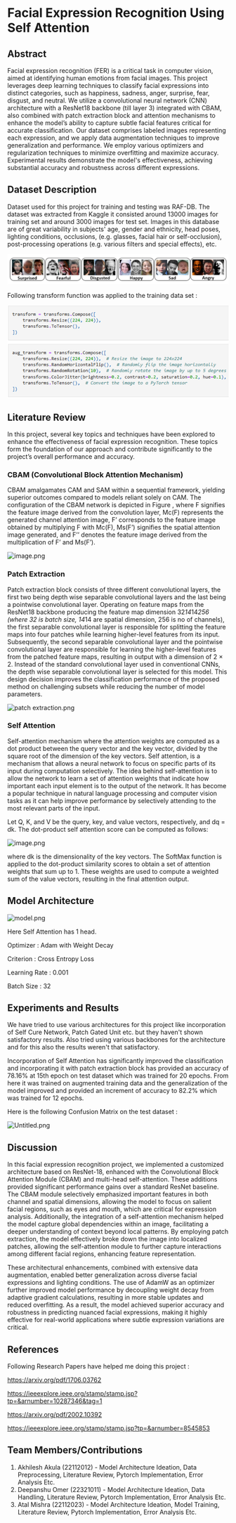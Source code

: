 # Facial Expression Recognition Using Self Attention


> 

## Abstract

Facial expression recognition (FER) is a critical task in computer vision, aimed at identifying human emotions from facial images. This project leverages deep learning techniques to classify facial expressions into distinct categories, such as happiness, sadness, anger, surprise, fear, disgust, and neutral. We utilize a convolutional neural network (CNN) architecture with a ResNet18 backbone (till layer 3) integrated with CBAM, also combined with patch extraction block and attention mechanisms to enhance the model’s ability to capture subtle facial features critical for accurate classification. Our dataset comprises labeled images representing each expression, and we apply data augmentation techniques to improve generalization and performance. We employ various optimizers and regularization techniques to minimize overfitting and maximize accuracy. Experimental results demonstrate the model's effectiveness, achieving substantial accuracy and robustness across different expressions.

## Dataset Description

Dataset used for this project for training and testing was RAF-DB. The dataset was extracted from Kaggle it consisted around 13000 images for training set and around 3000 images for test set. Images in this database are of great variability in subjects' age, gender and ethnicity, head poses, lighting conditions, occlusions, (e.g. glasses, facial hair or self-occlusion), post-processing operations (e.g. various filters and special effects), etc. 

![FER Readme/image.png](FER%20Readme/image.png)

Following transform function was applied to the training data set :

![FER Readme/image 1.png](https://github.com/37nomad/Facial-Expression-Recognition-Using-Self-Attention/blob/main/FER%20Readme/image%201.png)

## **Literature Review**

In this project, several key topics and techniques have been explored to enhance the effectiveness of facial expression recognition. These topics form the foundation of our approach and contribute significantly to the project’s overall performance and accuracy.

### CBAM (Convolutional Block Attention Mechanism)

CBAM amalgamates CAM and SAM within a sequential framework, yielding superior outcomes compared to models reliant solely on CAM. The configuration of the CBAM network is depicted in Figure , where F signifies the feature image
derived from the convolution layer, Mc(F) represents the generated channel attention image, F’ corresponds to the feature image obtained by multiplying F with Mc(F), Ms(F’) signifies the spatial attention image generated, and F’’ denotes the feature image derived from the multiplication of F’ and Ms(F’).

![image.png](image%202.png)

### Patch Extraction

Patch extraction block consists of three different convolutional layers, the first two being depth wise separable convolutional layers and the last being a pointwise convolutional layer. Operating on feature maps from the ResNet18 backbone producing the feature map dimension 32*14*14*256 (where 32 is batch size, 14*14 are spatial dimension, 256 is no of channels), the first separable convolutional layer is responsible for splitting the feature maps into four patches while learning higher-level features from its input. Subsequently, the second separable convolutional layer and the pointwise convolutional layer are responsible for learning the higher-level features from the patched feature maps, resulting in output with a dimension of 2 × 2. Instead of the standard convolutional layer used in conventional CNNs, the depth wise separable convolutional layer is selected for this model. This design decision improves the classification performance of the proposed method on challenging subsets while reducing the number of model parameters.  

![patch extraction.png](patch_extraction.png)

### Self Attention

Self-attention mechanism where the attention weights are computed as a dot product between the query vector and the key vector, divided by the square root of the dimension of the key vectors. Self attention, is a mechanism that allows a neural network to focus on specific parts of its input during computation selectively. The idea behind self-attention is to allow the network to learn a set of attention weights that indicate how important each input element is to the output of the network. It has become a popular technique in natural language processing and computer vision tasks as it can help improve performance by selectively attending to the most relevant parts of the input.

Let Q, K, and V be the query, key, and value vectors, respectively, and dq = dk. The dot-product self attention score can be computed as follows:

![image.png](image%203.png)

where dk is the dimensionality of the key vectors. The SoftMax function is applied to the dot-product similarity scores to obtain a set of attention weights that sum up to 1. These weights are used to compute a weighted sum of the value vectors, resulting in the final attention output.

## Model Architecture

![model.png](6b5a58f1-124d-46c9-8b26-78dce190b9c1.png)

Here Self Attention has 1 head.

Optimizer : Adam with Weight Decay

Criterion : Cross Entropy Loss

Learning Rate : 0.001

Batch Size : 32

## Experiments and Results

We have tried to use various architectures for this project like incorporation of Self Cure Network, Patch Gated Unit etc. but they haven't shown satisfactory results. Also tried using various backbones for the architecture and for this also the results weren't that satisfactory. 

Incorporation of Self Attention has significantly improved the classification and incorporating it with patch extraction block has provided an accuracy of 78.16% at 15th epoch on test dataset which was trained for 20 epochs. From here it was trained on augmented training data and the generalization of the model improved and provided an increment of accuracy to 82.2% which was trained for 12 epochs.

Here is the following Confusion Matrix on the test dataset :

![Untitled.png](Untitled.png)

## Discussion

In this facial expression recognition project, we implemented a customized architecture based on ResNet-18, enhanced with the Convolutional Block Attention Module (CBAM) and multi-head self-attention. These additions provided significant performance gains over a standard ResNet baseline. The CBAM module selectively emphasized important features in both channel and spatial dimensions, allowing the model to focus on salient facial regions, such as eyes and mouth, which are critical for expression analysis. Additionally, the integration of a self-attention mechanism helped the model capture global dependencies within an image, facilitating a deeper understanding of context beyond local patterns. By employing patch extraction, the model effectively broke down the image into localized patches, allowing the self-attention module to further capture interactions among different facial regions, enhancing feature representation.

These architectural enhancements, combined with extensive data augmentation, enabled better generalization across diverse facial expressions and lighting conditions. The use of AdamW as an optimizer further improved model performance by decoupling weight decay from adaptive gradient calculations, resulting in more stable updates and reduced overfitting. As a result, the model achieved superior accuracy and robustness in predicting nuanced facial expressions, making it highly effective for real-world applications where subtle expression variations are critical.

## References

Following Research Papers have helped me doing this project :

https://arxiv.org/pdf/1706.03762 

https://ieeexplore.ieee.org/stamp/stamp.jsp?tp=&arnumber=10287346&tag=1 

https://arxiv.org/pdf/2002.10392

https://ieeexplore.ieee.org/stamp/stamp.jsp?tp=&arnumber=8545853

## Team Members/Contributions

1. Akhilesh Akula (22112012) - 
Model Architecture Ideation, Data Preprocessing, Literature Review, Pytorch Implementation, Error Analysis Etc.
2. Deepanshu Omer (22321011) - 
Model Architecture Ideation, Data Handling, Literature Review, Pytorch Implementation, Error Analysis Etc.
3. Atal Mishra (22112023) - 
Model Architecture Ideation, Model Training, Literature Review, Pytorch Implementation, Error Analysis Etc.
